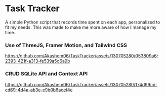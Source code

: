# Task Tracker

A simple Python script that records time spent on each app, personalized to fit my needs. This was made to make me more aware of how I manage my time.

### Use of ThreeJS, Framer Motion, and Tailwind CSS

https://github.com/Akashem06/TaskTracker/assets/130705280/053809a6-2393-421f-a313-fe539a5d6a9b

### CRUD SQLite API and Context API 

https://github.com/Akashem06/TaskTracker/assets/130705280/174d99cd-cd69-4d4a-ab3e-e9b0b6acef4e


